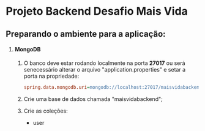 # Projeto Backend Desafio Mais Vida



## Preparando o ambiente para a aplicação:

1. #### MongoDB

   1. O banco deve estar rodando localmente na porta **27017** ou será senecessário alterar o arquivo "application.properties" e setar a porta na propriedade:

      ```ini
      spring.data.mongodb.uri=mongodb://localhost:27017/maisvidabackend 
      ```

      

   2. Crie uma base de dados chamada "maisvidabackend";

   3. Crie as coleções:

      - user

